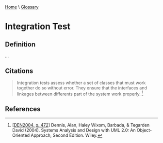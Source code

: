 [Home](../../index.html) \ [Glossary](glossary.html)

# Integration Test

## Definition

...  

## Citations

> Integration tests assess whether a set of classes that must work together do so without error. They ensure that the interfaces and linkages between differents part of the system work properly. [^1]  

## References

[^1]: [[DEN2004, p. 472](../references/books/Systems-Analysis-and-Design-with-UML-Version-2-0-An-Object-Oriented-Approach.html)] Dennis, Alan, Haley Wixom, Barbada, & Tegarden David (2004). Systems Analysis and Design with UML 2.0: An Object-Oriented Approach, Second Edition. Wiley.  